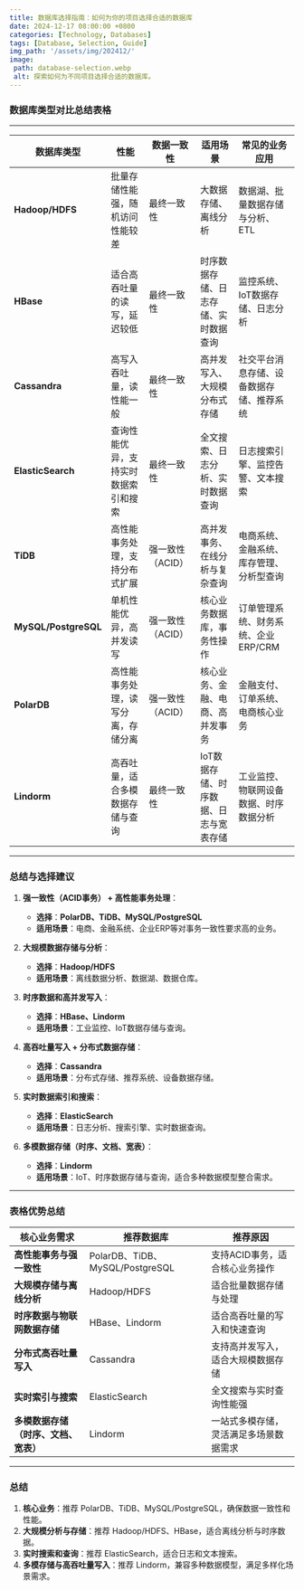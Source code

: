 ```yaml
---
title: 数据库选择指南：如何为你的项目选择合适的数据库
date: 2024-12-17 08:00:00 +0800
categories: [Technology, Databases]
tags: [Database, Selection, Guide]
img_path: '/assets/img/202412/'
image:
 path: database-selection.webp
 alt: 探索如何为不同项目选择合适的数据库。
---
```



### **数据库类型对比总结表格**

---

| **数据库类型**            | **性能**             | **数据一致性**  | **适用场景**             | **常见的业务应用**           |
| -------------------- | ------------------ | ---------- | -------------------- | --------------------- |
| **Hadoop/HDFS**      | 批量存储性能强，随机访问性能较差   | 最终一致性      | 大数据存储、离线分析           | 数据湖、批量数据存储与分析、ETL     |
| **HBase**            | 适合高吞吐量的读写，延迟较低     | 最终一致性      | 时序数据存储、日志存储、实时数据查询   | 监控系统、IoT数据存储、日志分析     |
| **Cassandra**        | 高写入吞吐量，读性能一般       | 最终一致性      | 高并发写入、大规模分布式存储       | 社交平台消息存储、设备数据存储、推荐系统  |
| **ElasticSearch**    | 查询性能优异，支持实时数据索引和搜索 | 最终一致性      | 全文搜索、日志分析、实时数据查询     | 日志搜索引擎、监控告警、文本搜索      |
| **TiDB**             | 高性能事务处理，支持分布式扩展    | 强一致性（ACID） | 高并发事务、在线分析与复杂查询      | 电商系统、金融系统、库存管理、分析型查询  |
| **MySQL/PostgreSQL** | 单机性能优异，高并发读写       | 强一致性（ACID） | 核心业务数据库，事务性操作        | 订单管理系统、财务系统、企业ERP/CRM |
| **PolarDB**          | 高性能事务处理，读写分离，存储分离  | 强一致性（ACID） | 核心业务、金融、电商、高并发事务     | 金融支付、订单系统、电商核心业务      |
| **Lindorm**          | 高吞吐量，适合多模数据存储与查询   | 最终一致性      | IoT数据存储、时序数据、日志与宽表存储 | 工业监控、物联网设备数据、时序数据分析   |

---

### **总结与选择建议**

1. **强一致性（ACID事务） + 高性能事务处理**：
    
    - **选择**：**PolarDB、TiDB、MySQL/PostgreSQL**
    - **适用场景**：电商、金融系统、企业ERP等对事务一致性要求高的业务。
2. **大规模数据存储与分析**：
    
    - **选择**：**Hadoop/HDFS**
    - **适用场景**：离线数据分析、数据湖、数据仓库。
3. **时序数据和高并发写入**：
    
    - **选择**：**HBase、Lindorm**
    - **适用场景**：工业监控、IoT数据存储与查询。
4. **高吞吐量写入 + 分布式数据存储**：
    
    - **选择**：**Cassandra**
    - **适用场景**：分布式存储、推荐系统、设备数据存储。
5. **实时数据索引和搜索**：
    
    - **选择**：**ElasticSearch**
    - **适用场景**：日志分析、搜索引擎、实时数据查询。
6. **多模数据存储（时序、文档、宽表）**：
    
    - **选择**：**Lindorm**
    - **适用场景**：IoT、时序数据存储与查询，适合多种数据模型整合需求。

---

### **表格优势总结**

|**核心业务需求**|**推荐数据库**|**推荐原因**|
|---|---|---|
|**高性能事务与强一致性**|PolarDB、TiDB、MySQL/PostgreSQL|支持ACID事务，适合核心业务操作|
|**大规模存储与离线分析**|Hadoop/HDFS|适合批量数据存储与处理|
|**时序数据与物联网数据存储**|HBase、Lindorm|适合高吞吐量的写入和快速查询|
|**分布式高吞吐量写入**|Cassandra|支持高并发写入，适合大规模数据存储|
|**实时索引与搜索**|ElasticSearch|全文搜索与实时查询性能强|
|**多模数据存储（时序、文档、宽表）**|Lindorm|一站式多模存储，灵活满足多场景数据需求|

---

### **总结**

1. **核心业务**：推荐 PolarDB、TiDB、MySQL/PostgreSQL，确保数据一致性和性能。
2. **大规模分析与存储**：推荐 Hadoop/HDFS、HBase，适合离线分析与时序数据。
3. **实时搜索和查询**：推荐 ElasticSearch，适合日志和文本搜索。
4. **多模存储与高吞吐量写入**：推荐 Lindorm，兼容多种数据模型，满足多样化场景需求。

